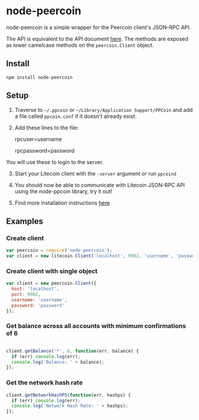 # node-peercoin

node-peercoin is a simple wrapper for the Peercoin client's JSON-RPC API.

The API is equivalent to the API document [here](https://en.bitcoin.it/wiki/Original_Bitcoin_client/API_Calls_list).
The methods are exposed as lower camelcase methods on the `peercoin.Client`
object.

## Install

`npm install node-peercoin`

## Setup

1. Traverse to `~/.ppcoin` or `~/Library/Application Support/PPCoin` and add a file called `ppcoin.conf` if it doesn't already exist.

2. Add these lines to the file:

    rpcuser=username

    rpcpassword=password

You will use these to login to the server.

3. Start your Litecoin client with the `-server` argument or run `ppcoind`

4. You should now be able to communicate with Litecoin JSON-RPC API using the
node-ppcoin library, try it out!

5. Find more installation instructions [here](https://github.com/ppcoin/ppcoin/wiki/Installation)

## Examples

### Create client
```js
var peercoin = require('node-peercoin');
var client = new litecoin.Client('localhost', 9902, 'username', 'password');
```

### Create client with single object
```js
var client = new peercoin.Client({
  host: 'localhost',
  port: 9902,
  username: 'username',
  password: 'password'
});
```

### Get balance across all accounts with minimum confirmations of 6

```js

client.getBalance('*', 6, function(err, balance) {
  if (err) console.log(err);
  console.log('Balance: ' + balance);
});
```

### Get the network hash rate

```js
client.getNetworkHashPS(function(err, hashps) {
  if (err) console.log(err);
  console.log('Network Hash Rate: ' + hashps);
});
```
